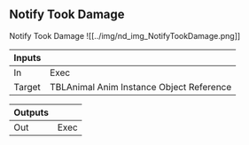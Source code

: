 ## Notify Took Damage
Notify Took Damage
![[../img/nd_img_NotifyTookDamage.png]]

|Inputs||
|--|--|
| In | Exec |
| Target | TBLAnimal Anim Instance Object Reference |

|Outputs||
|--|--|
| Out | Exec |
